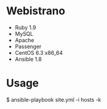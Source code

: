 # Webistrano

* Ruby 1.9
* MySQL
* Apache
* Passenger
* CentOS 6.3 x86_64
* Ansible 1.8

# Usage
$ ansible-playbook site.yml -i hosts -k



